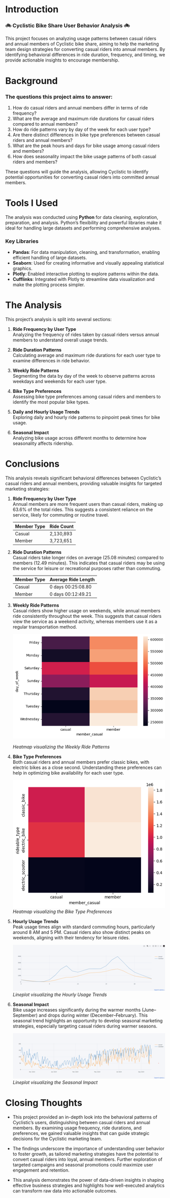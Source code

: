 # Introduction
### 🚲 Cyclistic Bike Share User Behavior Analysis 🚲
This project focuses on analyzing usage patterns between casual riders and annual members of Cyclistic bike share, aiming to help the marketing team design strategies for converting casual riders into annual members. By identifying behavioral differences in ride duration, frequency, and timing, we provide actionable insights to encourage membership.
# Background
### The questions this project aims to answer:

1. How do casual riders and annual members differ in terms of ride frequency?
2. What are the average and maximum ride durations for casual riders compared to annual members?
3. How do ride patterns vary by day of the week for each user type?
4. Are there distinct differences in bike type preferences between casual riders and annual members?
5. What are the peak hours and days for bike usage among casual riders and members?
6. How does seasonality impact the bike usage patterns of both casual riders and members?

These questions will guide the analysis, allowing Cyclistic to identify potential opportunities for converting casual riders into committed annual members.
# Tools I Used
The analysis was conducted using **Python** for data cleaning, exploration, preparation, and analysis. Python’s flexibility and powerful libraries make it ideal for handling large datasets and performing comprehensive analyses.
### Key Libraries

- **Pandas**: For data manipulation, cleaning, and transformation, enabling efficient handling of large datasets.
- **Seaborn**: Used for creating informative and visually appealing statistical graphics.
- **Plotly**: Enabled interactive plotting to explore patterns within the data.
- **Cufflinks**: Integrated with Plotly to streamline data visualization and make the plotting process simpler.

# The Analysis
This project’s analysis is split into several sections:

1. **Ride Frequency by User Type**  
   Analyzing the frequency of rides taken by casual riders versus annual members to understand overall usage trends.

2. **Ride Duration Patterns**  
   Calculating average and maximum ride durations for each user type to examine differences in ride behavior.

3. **Weekly Ride Patterns**  
   Segmenting the data by day of the week to observe patterns across weekdays and weekends for each user type.

4. **Bike Type Preferences**  
   Assessing bike type preferences among casual riders and members to identify the most popular bike types.

5. **Daily and Hourly Usage Trends**  
   Exploring daily and hourly ride patterns to pinpoint peak times for bike usage.

6. **Seasonal Impact**  
   Analyzing bike usage across different months to determine how seasonality affects ridership.
# Conclusions
This analysis reveals significant behavioral differences between Cyclistic’s casual riders and annual members, providing valuable insights for targeted marketing strategies:

1. **Ride Frequency by User Type**  
   Annual members are more frequent users than casual riders, making up 63.6% of the total rides. This suggests a consistent reliance on the service, likely for commuting or routine travel.

    | Member Type | Ride Count |
    |-------------|------------|
    | Casual      | 2,130,893  |
    | Member      | 3,723,651  |

2. **Ride Duration Patterns**  
   Casual riders take longer rides on average (25.08 minutes) compared to members (12.49 minutes). This indicates that casual riders may be using the service for leisure or recreational purposes rather than commuting.

    | Member Type | Average Ride Length         |
    |-------------|-----------------------------|
    | Casual      | 0 days 00:25:08.80         |
    | Member      | 0 days 00:12:49.21         |

3. **Weekly Ride Patterns**  
   Casual riders show higher usage on weekends, while annual members ride consistently throughout the week. This suggests that casual riders view the service as a weekend activity, whereas members use it as a regular transportation method.

    ![alt text](Assests/dayofweek_ride_count.png)
   
    *Heatmap visualizing the Weekly Ride Patterns*
5. **Bike Type Preferences**  
   Both casual riders and annual members prefer classic bikes, with electric bikes as a close second. Understanding these preferences can help in optimizing bike availability for each user type.

    ![alt text](Assests/rideable_type_ride_count.png)
    *Heatmap visualizing the Bike Type Preferences*
6. **Hourly Usage Trends**  
   Peak usage times align with standard commuting hours, particularly around 8 AM and 5 PM. Casual riders also show distinct peaks on weekends, aligning with their tendency for leisure rides.

    ![alt text](Assests/hours_dist.png)
    *Lineplot visualizing the Hourly Usage Trends*
7. **Seasonal Impact**  
   Bike usage increases significantly during the warmer months (June–September) and drops during winter (December–February). This seasonal trend highlights an opportunity to develop seasonal marketing strategies, especially targeting casual riders during warmer seasons.

    ![alt text](Assests/seasons.png)
    *Lineplot visualizing the Seasonal Impact*
# Closing Thoughts
- This project provided an in-depth look into the behavioral patterns of Cyclistic’s users, distinguishing between casual riders and annual members. By examining usage frequency, ride durations, and preferences, we gained valuable insights that can guide strategic decisions for the Cyclistic marketing team. 

- The findings underscore the importance of understanding user behavior to foster growth, as tailored marketing strategies have the potential to convert casual riders into loyal, annual members. Further exploration of targeted campaigns and seasonal promotions could maximize user engagement and retention. 

- This analysis demonstrates the power of data-driven insights in shaping effective business strategies and highlights how well-executed analytics can transform raw data into actionable outcomes.
